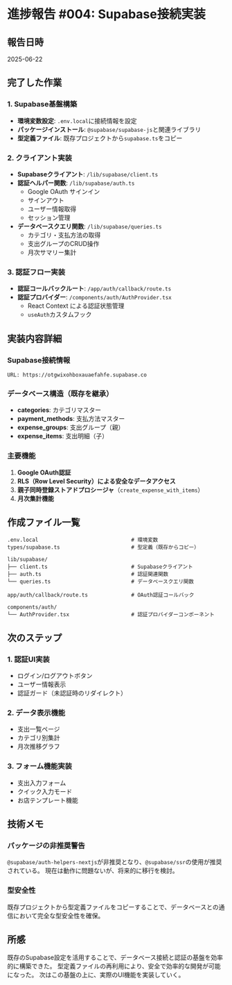 # 進捗報告 #004: Supabase接続実装

## 報告日時
2025-06-22

## 完了した作業

### 1. Supabase基盤構築
- **環境変数設定**: `.env.local`に接続情報を設定
- **パッケージインストール**: `@supabase/supabase-js`と関連ライブラリ
- **型定義ファイル**: 既存プロジェクトから`supabase.ts`をコピー

### 2. クライアント実装
- **Supabaseクライアント**: `/lib/supabase/client.ts`
- **認証ヘルパー関数**: `/lib/supabase/auth.ts`
  - Google OAuth サインイン
  - サインアウト
  - ユーザー情報取得
  - セッション管理
- **データベースクエリ関数**: `/lib/supabase/queries.ts`
  - カテゴリ・支払方法の取得
  - 支出グループのCRUD操作
  - 月次サマリー集計

### 3. 認証フロー実装
- **認証コールバックルート**: `/app/auth/callback/route.ts`
- **認証プロバイダー**: `/components/auth/AuthProvider.tsx`
  - React Context による認証状態管理
  - `useAuth`カスタムフック

## 実装内容詳細

### Supabase接続情報
```
URL: https://otgwixohboxauaefahfe.supabase.co
```

### データベース構造（既存を継承）
- **categories**: カテゴリマスター
- **payment_methods**: 支払方法マスター  
- **expense_groups**: 支出グループ（親）
- **expense_items**: 支出明細（子）

### 主要機能
1. **Google OAuth認証**
2. **RLS（Row Level Security）による安全なデータアクセス**
3. **親子同時登録ストアドプロシージャ**（`create_expense_with_items`）
4. **月次集計機能**

## 作成ファイル一覧

```
.env.local                              # 環境変数
types/supabase.ts                       # 型定義（既存からコピー）

lib/supabase/
├── client.ts                           # Supabaseクライアント
├── auth.ts                             # 認証関連関数
└── queries.ts                          # データベースクエリ関数

app/auth/callback/route.ts              # OAuth認証コールバック

components/auth/
└── AuthProvider.tsx                    # 認証プロバイダーコンポーネント
```

## 次のステップ

### 1. 認証UI実装
- ログイン/ログアウトボタン
- ユーザー情報表示
- 認証ガード（未認証時のリダイレクト）

### 2. データ表示機能
- 支出一覧ページ
- カテゴリ別集計
- 月次推移グラフ

### 3. フォーム機能実装
- 支出入力フォーム
- クイック入力モード
- お店テンプレート機能

## 技術メモ

### パッケージの非推奨警告
`@supabase/auth-helpers-nextjs`が非推奨となり、`@supabase/ssr`の使用が推奨されている。
現在は動作に問題ないが、将来的に移行を検討。

### 型安全性
既存プロジェクトから型定義ファイルをコピーすることで、データベースとの通信において完全な型安全性を確保。

## 所感
既存のSupabase設定を活用することで、データベース接続と認証の基盤を効率的に構築できた。
型定義ファイルの再利用により、安全で効率的な開発が可能になった。
次はこの基盤の上に、実際のUI機能を実装していく。